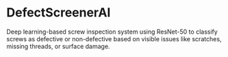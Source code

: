 # DefectScreenerAI
Deep learning-based screw inspection system using ResNet-50 to classify screws as defective or non-defective based on visible issues like scratches, missing threads, or surface damage.
